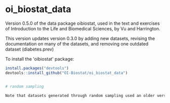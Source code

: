 # oi_biostat_data
Version 0.5.0 of the data package oibiostat, used in the text and exercises of Introduction to the Life and Biomedical Sciences, by Vu and Harrington.  

This version updates version 0.3.0 by
adding new datasets, revising the documentation on many of the datasets,
and removing one outdated dataset (diabetes.prev)

To install the 'oibiostat' package:

```r
install.packages("devtools")
devtools::install_github("OI-Biostat/oi_biostat_data")


# random sampling

Note that datasets generated through random sampling used an older version of R's random number generator. With the release of R 3.6.0, the sample() function generates different random samples than it did previously. Details are available in this blog post: https://blog.revolutionanalytics.com/2019/05/whats-new-in-r-360.html
